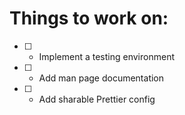 # Things to work on:

- [ ] - Implement a testing environment
- [ ] - Add man page documentation
- [ ] - Add sharable Prettier config
